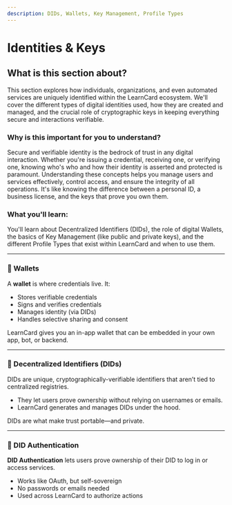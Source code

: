 ```yaml
---
description: DIDs, Wallets, Key Management, Profile Types
---
```


# Identities & Keys

## **What is this section about?**&#x20;

This section explores how individuals, organizations, and even automated services are uniquely identified within the LearnCard ecosystem. We'll cover the different types of digital identities used, how they are created and managed, and the crucial role of cryptographic keys in keeping everything secure and interactions verifiable.

### **Why is this important for you to understand?**&#x20;

Secure and verifiable identity is the bedrock of trust in any digital interaction. Whether you're issuing a credential, receiving one, or verifying one, knowing who's who and how their identity is asserted and protected is paramount. Understanding these concepts helps you manage users and services effectively, control access, and ensure the integrity of all operations. It's like knowing the difference between a personal ID, a business license, and the keys that prove you own them.

### **What you'll learn:**&#x20;

You'll learn about Decentralized Identifiers (DIDs), the role of digital Wallets, the basics of Key Management (like public and private keys), and the different Profile Types that exist within LearnCard and when to use them.

***

### 🧰 Wallets

A **wallet** is where credentials live. It:

* Stores verifiable credentials
* Signs and verifies credentials
* Manages identity (via DIDs)
* Handles selective sharing and consent

LearnCard gives you an in-app wallet that can be embedded in your own app, bot, or backend.

***

### 🪪 Decentralized Identifiers (DIDs)

DIDs are unique, cryptographically-verifiable identifiers that aren’t tied to centralized registries.

* They let users prove ownership without relying on usernames or emails.
* LearnCard generates and manages DIDs under the hood.

DIDs are what make trust portable—and private.

***

### 🔁 DID Authentication

**DID Authentication** lets users prove ownership of their DID to log in or access services.

* Works like OAuth, but self-sovereign
* No passwords or emails needed
* Used across LearnCard to authorize actions

